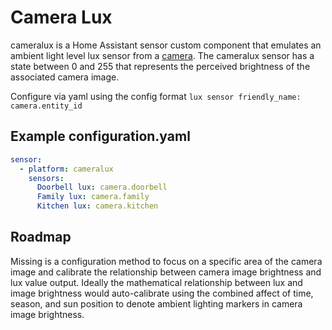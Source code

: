 
# Camera Lux
cameralux is a Home Assistant sensor custom component that emulates an ambient light level lux sensor from a [camera](https://www.home-assistant.io/components/camera/). The cameralux sensor has a state between 0 and 255 that represents the perceived brightness of the associated camera image.

Configure via yaml using the config format `lux sensor friendly_name: camera.entity_id`

## Example configuration.yaml

```yaml
sensor:
  - platform: cameralux
    sensors:
      Doorbell lux: camera.doorbell
      Family lux: camera.family
      Kitchen lux: camera.kitchen
```

## Roadmap

Missing is a configuration method to focus on a specific area of the camera image and calibrate the relationship between camera image brightness and lux value output. Ideally the mathematical relationship between lux and image brightness would auto-calibrate using the combined affect of time, season, and sun position to denote ambient lighting markers in camera image brightness. 
